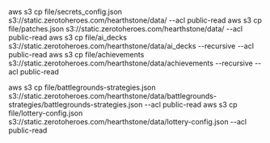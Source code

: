 aws s3 cp file/secrets_config.json s3://static.zerotoheroes.com/hearthstone/data/ --acl public-read
aws s3 cp file/patches.json s3://static.zerotoheroes.com/hearthstone/data/ --acl public-read
aws s3 cp file/ai_decks s3://static.zerotoheroes.com/hearthstone/data/ai_decks --recursive --acl public-read
aws s3 cp file/achievements s3://static.zerotoheroes.com/hearthstone/data/achievements --recursive --acl public-read

aws s3 cp file/battlegrounds-strategies.json s3://static.zerotoheroes.com/hearthstone/data/battlegrounds-strategies/battlegrounds-strategies.json --acl public-read
aws s3 cp file/lottery-config.json s3://static.zerotoheroes.com/hearthstone/data/lottery-config.json --acl public-read
